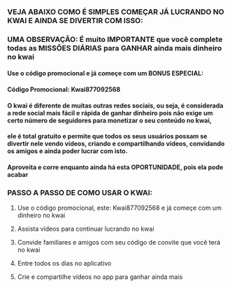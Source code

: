 
### VEJA ABAIXO COMO É SIMPLES COMEÇAR JÁ LUCRANDO NO KWAI  E AINDA SE DIVERTIR COM ISSO:
### UMA OBSERVAÇÃO: É muito IMPORTANTE que você complete todas as MISSÕES DIÁRIAS para GANHAR ainda mais dinheiro no kwai

#### Use o código promocional e já começe com um BONUS ESPECIAL: 
#### Código Promocional: Kwai877092568

#### O kwai é diferente de muitas outras redes sociais, ou seja, é considerada a rede social mais fácil e rápida de ganhar dinheiro pois não exige um certo número de seguidores para monetizar o seu conteúdo no kwai, 
#### ele é total gratuito e permite que todos os seus usuários possam se divertir nele vendo vídeos, criando e compartilhando vídeos, convidando os amigos e ainda poder lucrar com isto. 
#### Aproveita e corre enquanto ainda há esta OPORTUNIDADE, pois ela pode acabar


### PASSO A PASSO DE COMO USAR O KWAI:
1. Use o código promocional, este: Kwai877092568 e já começe com um dinheiro no kwai

2. Assista vídeos para continuar lucrando no kwai

3. Convide familiares e amigos com seu código de convite que você terá no kwai

4. Entre todos os dias no aplicativo 

5. Crie e compartilhe vídeos no app para ganhar ainda mais
